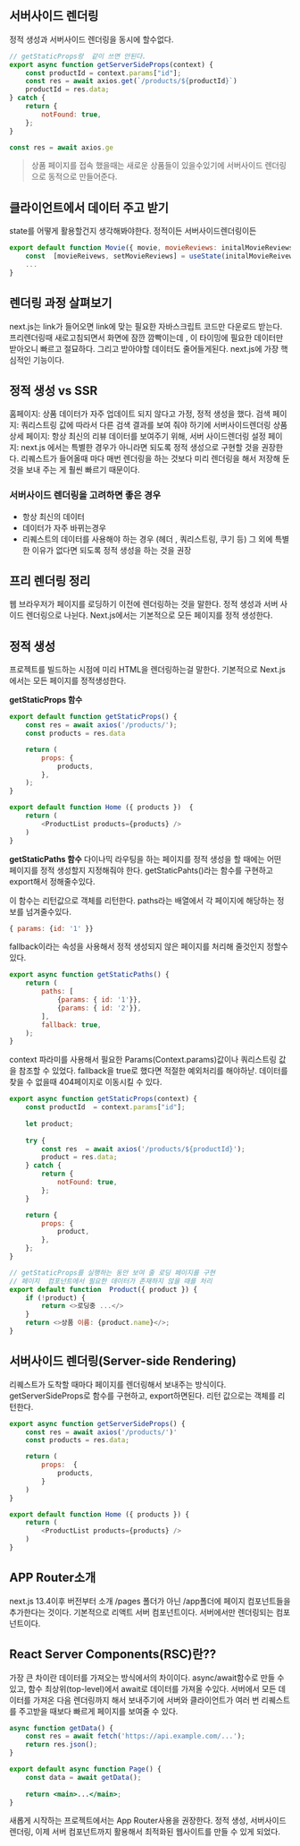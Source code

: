 ## 서버사이드 렌더링
정적 생성과 서버사이드 렌더링을 동시에 할수없다.
```js
// getStaticProps랑  같이 쓰면 안된다.
export async function getServerSideProps(context) {
	const productId = context.params["id"];
	const res = await axios.get(`/products/${productId}`)
	productId = res.data;
} catch {
	return {
		notFound: true,	
	};
}

const res = await axios.ge
```
> 상품 페이지를 접속 했을때는 새로운 상품들이 있을수있기에 서버사이드 렌더링으로 동적으로 만들어준다.

## 클라이언트에서 데이터 주고 받기
state를 어떻게 활용할건지 생각해봐야한다. 정적이든 서버사이드렌더링이든 
```js
export default function Movie({ movie, movieReviews: initalMovieReviews }) 
	const  [movieReivews, setMovieReviews] = useState(initalMovieReivews)
	...
}
```

## 렌더링 과정 살펴보기
next.js는  link가 들어오면 link에 맞는 필요한 자바스크립트 코드만 다운로드 받는다.
프리렌더링때 새로고침되면서 화면에 잠깐 깜빡이는데 , 이 타이밍에 필요한 데이터만 받아오니 빠르고 절묘하다. 그리고 받아야할 데이터도 줄어들게된다. next.js에 가장 핵심적인 기능이다.

## 정적 생성 vs SSR
홈페이지: 상품 데이터가 자주 업데이트 되지 않다고 가정, 정적 생성을 했다.
검색 페이지: 쿼리스트링 값에 따라서 다른 검색 결과를 보여 줘야 하기에 서버사이드렌더링
상품 상세 페이지: 항상 최신의 리뷰  데이터를 보여주기 위해, 서버 사이드렌더링
설정 페이지: next.js 에서는 특별한 경우가 아니라면 되도록 정적 생성으로 구현할 것을 권장한다. 리퀘스트가 들어올때 마다 매번 렌더링을 하는 것보다 미리 렌더링을 해서 저장해 둔 것을 보내 주는 게 훨씬 빠르기 때문이다.

### **서버사이드 렌더링을 고려하면  좋은 경우**
- 항상 최신의 데이터
- 데이터가 자주 바뀌는경우
- 리퀘스트의 데이터를 사용해야 하는 경우  (헤더  ,  쿼리스트링, 쿠기 등)
그 외에 특별한 이유가 없다면 되도록 정적 생성을 하는 것을  권장

## 프리 렌더링 정리
웹 브라우저가 페이지를 로딩하기 이전에 렌더링하는 것을 말한다. 정적 생성과 서버 사이드 렌더링으로 나뉜다. Next.js에서는 기본적으로 모든 페이지를 정적 생성한다.

## 정적 생성
프로젝트를 빌드하는 시점에 미리 HTML을 렌더링하는걸 말한다. 기본적으로 Next.js에서는 모든 페이지를 정적생성한다.

**getStaticProps 함수**
```js
export default function getStaticProps() {
	const res = await axios('/products/');
	const products = res.data

	return (
		props: {
			products,	
		},
	);
}

export default function Home ({ products })  {
	return (
		<ProductList products={products} />	
	)
}
```

**getStaticPaths 함수**
다이나믹 라우팅을 하는 페이지를 정적 생성을  할 때에는 어떤 페이지를 정적 생성할지 지정해줘야 한다. getStaticPahts()라는 함수를 구현하고 export해서 정해줄수있다.

이 함수는 리턴값으로 객체를 리턴한다. paths라는 배열에서 각 페이지에 해당하는 정보를 넘겨줄수있다.
```js
{ params: {id: '1' }}
```
fallback이라는 속성을 사용해서 정적 생성되지 않은 페이지를 처리해 줄것인지 정할수있다.
```js
export async function getStaticPaths() {
	return (
		paths: [
			{params: { id: '1'}},	
			{params: { id: '2'}},	
		],	
		fallback: true,
	);
}
```
context 파라미를 사용해서 필요한 Params(Context.params)값이나 쿼리스트링 값을 참조할 수 있었다.  fallback을 true로 했다면 적절한 예외처리를 해야하낟. 데이터를 찾을 수 없을때 404페이지로 이동시킬 수 있다.

```js
export async function getStaticProps(context) {
	const productId  = context.params["id"];
	
	let product;
	
	try {
		const res  = await axios('/products/${productId}');	
		product = res.data;
	} catch {
		return {
			notFound: true,	
		};	
	}

	return {
		props: {
			product,	
		},	
	};
}
```
```js
// getStaticProps를 실행하는 동안 보여 줄 로딩 페이지를 구현
// 페이지  컴포넌트에서 필요한 데이터가 존재하지 않을 때를 처리
export default function  Product({ product }) {
	if (!product) {
		return <>로딩중 ...</>	
	}
	return <>상품 이름: {product.name}</>;
}
```

## 서버사이드 렌더링(Server-side Rendering)
리퀘스트가 도착할 때마다 페이지를 렌더링해서 보내주는 방식이다.
getServerSideProps로 함수를 구현하고, export하면된다. 리턴 값으로는 객체를 리턴한다.
```js
export async function getServerSideProps() {
	const res = await axios('/products/')'
	const products = res.data;

	return (
		props:  {
			products,	
		}	
	)
}

export default function Home ({ products }) {
	return (
		<ProductList products={products} />	
	)
}
```

## APP Router소개
next.js 13.4이후 버전부터 소개
/pages 폴더가 아닌 /app폴더에 페이지 컴포넌트들을 추가한다는 것이다.
기본적으로 리액트 서버 컴포넌트이다. 서버에서만 렌더링되는 컴포넌트이다.

## React Server Components(RSC)란??
가장 큰 차이란 데이터를 가져오는 방식에서의 차이이다.
async/await함수로 만들 수 있고, 함수 최상위(top-level)에서 await로 데이터를  가져올 수있다.
서버에서 모든 데이터를 가져온 다음 렌더링까지 해서 보내주기에 서버와 클라이언트가 여러 번 리퀘스트를 주고받을 때보다 빠르게 페이지를 보여줄 수 있다.
``` jsx
async function getData() {
	const res = await fetch('https://api.example.com/...');
	return res.json();
}

export default async function Page() {
	const data = await getData();
	
	return <main>...</main>;
}
```
새롭게 시작하는 프로젝트에서는 App Router사용을 권장한다.
정적 생성, 서버사이드렌더링, 이제 서버 컴포넌트까지 활용해서 최적화된 웹사이트를 만들 수 있게 되었다.